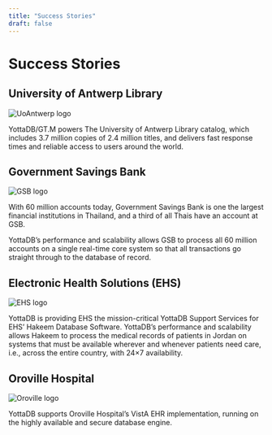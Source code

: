 ```yaml
---
title: "Success Stories"
draft: false
---
```


# Success Stories

## University of Antwerp Library

![UoAntwerp logo](stands/yottadb/UoAntwerp_logo.jpg)

YottaDB/GT.M powers The University of Antwerp Library catalog, which includes 3.7 million copies of 2.4 million titles, and delivers fast response times and reliable access to users around the world.

## Government Savings Bank

![GSB logo](stands/yottadb/GSB_logo.jpg)

With 60 million accounts today, Government Savings Bank is one the largest financial institutions in Thailand, and a third of all Thais have an account at GSB.

YottaDB’s performance and scalability allows GSB to process all 60 million accounts on a single real-time core system so that all transactions go straight through to the database of record.

## Electronic Health Solutions (EHS)

![EHS logo](stands/yottadb/EHS_logo.svg)

YottaDB is providing EHS the mission-critical YottaDB Support Services for EHS’ Hakeem Database Software. YottaDB’s performance and scalability allows Hakeem to process the medical records of patients in Jordan on systems that must be available wherever and whenever patients need care, i.e., across the entire country, with 24×7 availability.

## Oroville Hospital

![Oroville logo](stands/yottadb/Oroville_logo.jpg)

YottaDB supports Oroville Hospital’s VistA EHR implementation, running on the highly available and secure database engine.



